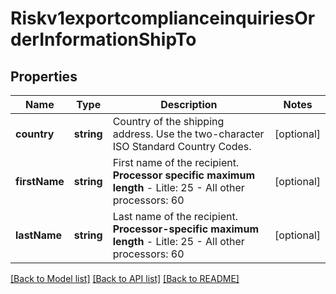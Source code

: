 # Riskv1exportcomplianceinquiriesOrderInformationShipTo

## Properties
Name | Type | Description | Notes
------------ | ------------- | ------------- | -------------
**country** | **string** | Country of the shipping address. Use the two-character ISO Standard Country Codes. | [optional] 
**firstName** | **string** | First name of the recipient.  **Processor specific maximum length**  - Litle: 25 - All other processors: 60 | [optional] 
**lastName** | **string** | Last name of the recipient.  **Processor-specific maximum length**  - Litle: 25 - All other processors: 60 | [optional] 

[[Back to Model list]](../README.md#documentation-for-models) [[Back to API list]](../README.md#documentation-for-api-endpoints) [[Back to README]](../README.md)


